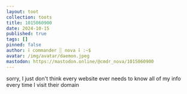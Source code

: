 ```yaml
---
layout: toot
collection: toots
title: 1015060900
date: 2024-10-15
published: true
tags: []
pinned: false
author: ⸸ commander ░ nova ⸸ :~$
avatar: /img/avatar/daemon.jpeg
mastodon: https://mastodon.online/@cmdr_nova/1015060900
---
```


sorry, I just don't think every website ever needs to know all of my info every time I visit their domain

